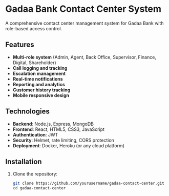 # Gadaa Bank Contact Center System

A comprehensive contact center management system for Gadaa Bank with role-based access control.

## Features

- **Multi-role system** (Admin, Agent, Back Office, Supervisor, Finance, Digital, Shareholder)
- **Call logging and tracking**
- **Escalation management**
- **Real-time notifications**
- **Reporting and analytics**
- **Customer history tracking**
- **Mobile responsive design**

## Technologies

- **Backend**: Node.js, Express, MongoDB
- **Frontend**: React, HTML5, CSS3, JavaScript
- **Authentication**: JWT
- **Security**: Helmet, rate limiting, CORS protection
- **Deployment**: Docker, Heroku (or any cloud platform)

## Installation

1. Clone the repository:
   ```bash
   git clone https://github.com/yourusername/gadaa-contact-center.git
   cd gadaa-contact-center